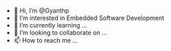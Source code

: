 - 👋 Hi, I’m @Gyanthp
- 👀 I’m interested in Embedded Software Development
- 🌱 I’m currently learning ...
- 💞️ I’m looking to collaborate on ...
- 📫 How to reach me ...

<!---
Gyanthp/Gyanthp is a ✨ special ✨ repository because its `README.md` (this file) appears on your GitHub profile.
You can click the Preview link to take a look at your changes.
--->
